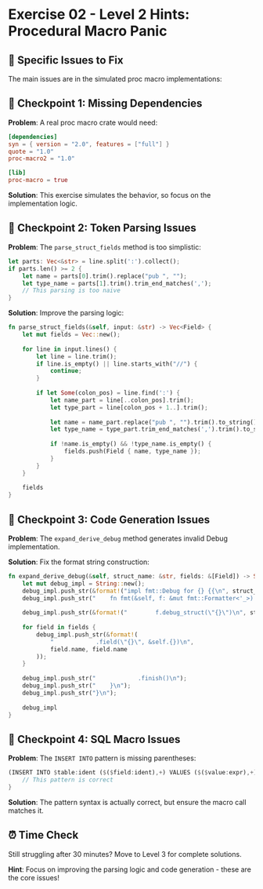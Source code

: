 # Exercise 02 - Level 2 Hints: Procedural Macro Panic

## 🎯 Specific Issues to Fix

The main issues are in the simulated proc macro implementations:

## 🔧 Checkpoint 1: Missing Dependencies

**Problem**: A real proc macro crate would need:
```toml
[dependencies]
syn = { version = "2.0", features = ["full"] }
quote = "1.0"
proc-macro2 = "1.0"

[lib]
proc-macro = true
```

**Solution**: This exercise simulates the behavior, so focus on the implementation logic.

## 🔧 Checkpoint 2: Token Parsing Issues

**Problem**: The `parse_struct_fields` method is too simplistic:
```rust
let parts: Vec<&str> = line.split(':').collect();
if parts.len() >= 2 {
    let name = parts[0].trim().replace("pub ", "");
    let type_name = parts[1].trim().trim_end_matches(',');
    // This parsing is too naive
}
```

**Solution**: Improve the parsing logic:
```rust
fn parse_struct_fields(&self, input: &str) -> Vec<Field> {
    let mut fields = Vec::new();
    
    for line in input.lines() {
        let line = line.trim();
        if line.is_empty() || line.starts_with("//") {
            continue;
        }
        
        if let Some(colon_pos) = line.find(':') {
            let name_part = line[..colon_pos].trim();
            let type_part = line[colon_pos + 1..].trim();
            
            let name = name_part.replace("pub ", "").trim().to_string();
            let type_name = type_part.trim_end_matches(',').trim().to_string();
            
            if !name.is_empty() && !type_name.is_empty() {
                fields.push(Field { name, type_name });
            }
        }
    }
    
    fields
}
```

## 🔧 Checkpoint 3: Code Generation Issues

**Problem**: The `expand_derive_debug` method generates invalid Debug implementation.

**Solution**: Fix the format string construction:
```rust
fn expand_derive_debug(&self, struct_name: &str, fields: &[Field]) -> String {
    let mut debug_impl = String::new();
    debug_impl.push_str(&format!("impl fmt::Debug for {} {{\n", struct_name));
    debug_impl.push_str("    fn fmt(&self, f: &mut fmt::Formatter<'_>) -> fmt::Result {\n");
    
    debug_impl.push_str(&format!("        f.debug_struct(\"{}\")\n", struct_name));
    
    for field in fields {
        debug_impl.push_str(&format!(
            "            .field(\"{}\", &self.{})\n",
            field.name, field.name
        ));
    }
    
    debug_impl.push_str("            .finish()\n");
    debug_impl.push_str("    }\n");
    debug_impl.push_str("}\n");
    
    debug_impl
}
```

## 🔧 Checkpoint 4: SQL Macro Issues

**Problem**: The `INSERT INTO` pattern is missing parentheses:
```rust
(INSERT INTO $table:ident ($($field:ident),+) VALUES ($($value:expr),+)) => {
    // This pattern is correct
}
```

**Solution**: The pattern syntax is actually correct, but ensure the macro call matches it.

## ⏰ Time Check

Still struggling after 30 minutes? Move to Level 3 for complete solutions.

**Hint**: Focus on improving the parsing logic and code generation - these are the core issues!